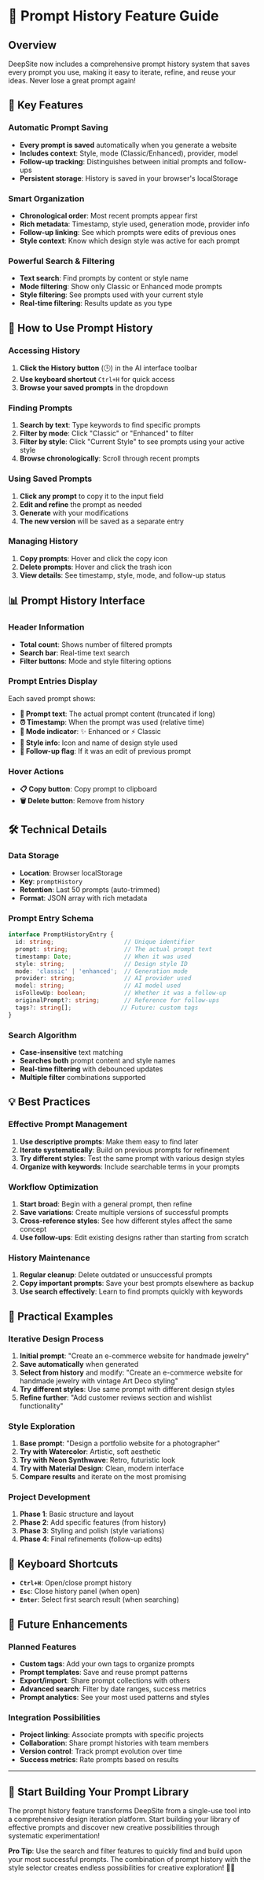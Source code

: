 # 📝 Prompt History Feature Guide

## Overview

DeepSite now includes a comprehensive prompt history system that saves every prompt you use, making it easy to iterate, refine, and reuse your ideas. Never lose a great prompt again!

## 🎯 **Key Features**

### **Automatic Prompt Saving**
- **Every prompt is saved** automatically when you generate a website
- **Includes context**: Style, mode (Classic/Enhanced), provider, model
- **Follow-up tracking**: Distinguishes between initial prompts and follow-ups
- **Persistent storage**: History is saved in your browser's localStorage

### **Smart Organization**
- **Chronological order**: Most recent prompts appear first
- **Rich metadata**: Timestamp, style used, generation mode, provider info
- **Follow-up linking**: See which prompts were edits of previous ones
- **Style context**: Know which design style was active for each prompt

### **Powerful Search & Filtering**
- **Text search**: Find prompts by content or style name
- **Mode filtering**: Show only Classic or Enhanced mode prompts
- **Style filtering**: See prompts used with your current style
- **Real-time filtering**: Results update as you type

## 🚀 **How to Use Prompt History**

### **Accessing History**
1. **Click the History button** (🕒) in the AI interface toolbar
2. **Use keyboard shortcut** `Ctrl+H` for quick access
3. **Browse your saved prompts** in the dropdown

### **Finding Prompts**
1. **Search by text**: Type keywords to find specific prompts
2. **Filter by mode**: Click "Classic" or "Enhanced" to filter
3. **Filter by style**: Click "Current Style" to see prompts using your active style
4. **Browse chronologically**: Scroll through recent prompts

### **Using Saved Prompts**
1. **Click any prompt** to copy it to the input field
2. **Edit and refine** the prompt as needed
3. **Generate** with your modifications
4. **The new version** will be saved as a separate entry

### **Managing History**
1. **Copy prompts**: Hover and click the copy icon
2. **Delete prompts**: Hover and click the trash icon
3. **View details**: See timestamp, style, mode, and follow-up status

## 📊 **Prompt History Interface**

### **Header Information**
- **Total count**: Shows number of filtered prompts
- **Search bar**: Real-time text search
- **Filter buttons**: Mode and style filtering options

### **Prompt Entries Display**
Each saved prompt shows:
- **📝 Prompt text**: The actual prompt content (truncated if long)
- **⏰ Timestamp**: When the prompt was used (relative time)
- **🎨 Mode indicator**: ✨ Enhanced or ⚡ Classic
- **🎨 Style info**: Icon and name of design style used
- **🔄 Follow-up flag**: If it was an edit of previous prompt

### **Hover Actions**
- **📋 Copy button**: Copy prompt to clipboard
- **🗑️ Delete button**: Remove from history

## 🛠️ **Technical Details**

### **Data Storage**
- **Location**: Browser localStorage
- **Key**: `promptHistory`
- **Retention**: Last 50 prompts (auto-trimmed)
- **Format**: JSON array with rich metadata

### **Prompt Entry Schema**
```typescript
interface PromptHistoryEntry {
  id: string;                    // Unique identifier
  prompt: string;                // The actual prompt text
  timestamp: Date;               // When it was used
  style: string;                 // Design style ID
  mode: 'classic' | 'enhanced';  // Generation mode
  provider: string;              // AI provider used
  model: string;                 // AI model used
  isFollowUp: boolean;           // Whether it was a follow-up
  originalPrompt?: string;       // Reference for follow-ups
  tags?: string[];              // Future: custom tags
}
```

### **Search Algorithm**
- **Case-insensitive** text matching
- **Searches both** prompt content and style names
- **Real-time filtering** with debounced updates
- **Multiple filter** combinations supported

## 💡 **Best Practices**

### **Effective Prompt Management**
1. **Use descriptive prompts**: Make them easy to find later
2. **Iterate systematically**: Build on previous prompts for refinement
3. **Try different styles**: Test the same prompt with various design styles
4. **Organize with keywords**: Include searchable terms in your prompts

### **Workflow Optimization**
1. **Start broad**: Begin with a general prompt, then refine
2. **Save variations**: Create multiple versions of successful prompts
3. **Cross-reference styles**: See how different styles affect the same concept
4. **Use follow-ups**: Edit existing designs rather than starting from scratch

### **History Maintenance**
1. **Regular cleanup**: Delete outdated or unsuccessful prompts
2. **Copy important prompts**: Save your best prompts elsewhere as backup
3. **Use search effectively**: Learn to find prompts quickly with keywords

## 🎯 **Practical Examples**

### **Iterative Design Process**
1. **Initial prompt**: "Create an e-commerce website for handmade jewelry"
2. **Save automatically** when generated
3. **Select from history** and modify: "Create an e-commerce website for handmade jewelry with vintage Art Deco styling"
4. **Try different styles**: Use same prompt with different design styles
5. **Refine further**: "Add customer reviews section and wishlist functionality"

### **Style Exploration**
1. **Base prompt**: "Design a portfolio website for a photographer"
2. **Try with Watercolor**: Artistic, soft aesthetic
3. **Try with Neon Synthwave**: Retro, futuristic look
4. **Try with Material Design**: Clean, modern interface
5. **Compare results** and iterate on the most promising

### **Project Development**
1. **Phase 1**: Basic structure and layout
2. **Phase 2**: Add specific features (from history)
3. **Phase 3**: Styling and polish (style variations)
4. **Phase 4**: Final refinements (follow-up edits)

## 🔧 **Keyboard Shortcuts**

- **`Ctrl+H`**: Open/close prompt history
- **`Esc`**: Close history panel (when open)
- **`Enter`**: Select first search result (when searching)

## 🚀 **Future Enhancements**

### **Planned Features**
- **Custom tags**: Add your own tags to organize prompts
- **Prompt templates**: Save and reuse prompt patterns
- **Export/import**: Share prompt collections with others
- **Advanced search**: Filter by date ranges, success metrics
- **Prompt analytics**: See your most used patterns and styles

### **Integration Possibilities**
- **Project linking**: Associate prompts with specific projects
- **Collaboration**: Share prompt histories with team members
- **Version control**: Track prompt evolution over time
- **Success metrics**: Rate prompts based on results

---

## 🎉 **Start Building Your Prompt Library**

The prompt history feature transforms DeepSite from a single-use tool into a comprehensive design iteration platform. Start building your library of effective prompts and discover new creative possibilities through systematic experimentation!

**Pro Tip**: Use the search and filter features to quickly find and build upon your most successful prompts. The combination of prompt history with the style selector creates endless possibilities for creative exploration! 🎨✨
